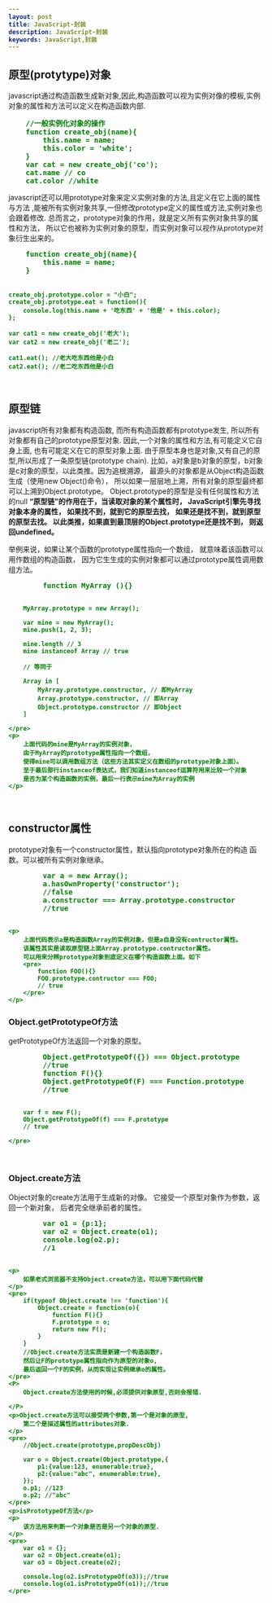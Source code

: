 ```yaml
---
layout: post
title: JavaScript-封装
description: JavaScript-封装
keywords: JavaScript,封装
---
```

<h2>原型(protytype)对象</h2>
<style>
    pre{
        color: #008000;
        font-weight: bold;
    }
</style>
<p>
    javascript通过构造函数生成新对象,因此,构造函数可以视为实例对像的模板,实例对象的属性和方法可以定义在构造函数内部.
</p>
<pre >
    //一般实例化对象的操作
    function create_obj(name){
        this.name = name;
        this.color = 'white';
    }
    var cat = new create_obj('co');
    cat.name // co
    cat.color //white
</pre>
<p>
    javascript还可以用prototype对象来定义实例对象的方法,且定义在它上面的属性与方法
    ,能被所有实例对象共享,一但修改prototype定义的属性或方法,实例对象也会跟着修改.
    总而言之，prototype对象的作用，就是定义所有实例对象共享的属性和方法，
    所以它也被称为实例对象的原型，而实例对象可以视作从prototype对象衍生出来的。
</p>
<pre>
    function create_obj(name){
        this.name = name;
    }

    create_obj.prototype.color = "小白";
    create_obj.prototype.eat = function(){
        console.log(this.name + '吃东西' + '他是' + this.color);
    };

    var cat1 = new create_obj('老大');
    var cat2 = new create_obj('老二');

    cat1.eat(); //老大吃东西他是小白
    cat2.eat(); //老二吃东西他是小白

</pre>
<h2>原型链</h2>
<p>
    javascript所有对象都有构造函数,
    而所有构造函数都有prototype发生,
    所以所有对象都有自己的prototype原型对象.
    因此,一个对象的属性和方法,有可能定义它自身上面,
    也有可能定义在它的原型对象上面.
    由于原型本身也是对象,又有自己的原型,所以形成了一条原型链(prototype chain).
    比如，a对象是b对象的原型，b对象是c对象的原型，以此类推。因为追根溯源，
    最源头的对象都是从Object构造函数生成（使用new Object()命令），
    所以如果一层层地上溯，所有对象的原型最终都可以上溯到Object.prototype。
    Object.prototype的原型是没有任何属性和方法的null
    <strong>
        “原型链”的作用在于，当读取对象的某个属性时，
        JavaScript引擎先寻找对象本身的属性，
        如果找不到，就到它的原型去找，
        如果还是找不到，就到原型的原型去找。
        以此类推，如果直到最顶层的Object.prototype还是找不到，
        则返回undefined。
    </strong>
</p>
<section>
    举例来说，如果让某个函数的prototype属性指向一个数组，
    就意味着该函数可以用作数组的构造函数，
    因为它生生成的实例对象都可以通过prototype属性调用数组方法。
    <pre>
        function MyArray (){}

        MyArray.prototype = new Array();

        var mine = new MyArray();
        mine.push(1, 2, 3);

        mine.length // 3
        mine instanceof Array // true

        // 等同于

        Array in [
            MyArray.prototype.constructor, // 即MyArray
            Array.prototype.constructor, // 即Array
            Object.prototype.constructor // 即Object
        ]

    </pre>
    <p>
        上面代码的mine是MyArray的实例对象，
        由于MyArray的prototype属性指向一个数组，
        使得mine可以调用数组方法（这些方法其实定义在数组的prototype对象上面）。
        至于最后那行instanceof表达式，我们知道instanceof运算符用来比较一个对象
        是否为某个构造函数的实例，最后一行表示mine为Array的实例
    </p>
</section>

<h2>
    constructor属性
</h2>
<section>
    <p>
        prototype对象有一个constructor属性，默认指向prototype对象所在的构造
        函数。可以被所有实例对象继承。
    </p>
    <pre>
        var a = new Array();
        a.hasOwnProperty('constructor');
        //false
        a.constructor === Array.prototype.constructor
        //true
    </pre>

    <p>
        上面代码表示a是构造函数Array的实例对象，但是a自身没有contructor属性。
        该属性其实是读取原型链上面Array.prototype.contructor属性。
        可以用来分辨prototype对象到底定义在哪个构造函数上面。如下
        <pre>
            function FOO(){}
            FOO.prototype.contructor === FOO;
            // true
        </pre>
    </p>
</section>
<h3>Object.getPrototypeOf方法</h3>
<section>
    <p>
        getPrototypeOf方法返回一个对象的原型。
    </p>
    <pre>
        Object.getPrototypeOf({}) === Object.prototype
        //true
        function F(){}
        Object.getPrototypeOf(F) === Function.prototype
        //true

        var f = new F();
        Object.getPrototypeOf(f) === F.prototype
        // true

    </pre>
</section>
<h3>Object.create方法</h3>
<section>
    <p>
        Object对象的create方法用于生成新的对像。
        它接受一个原型对象作为参数，返回一个新对象，
        后者完全继承前者的属性。
    </p>
    <pre>
        var o1 = {p:1};
        var o2 = Object.create(o1);
        console.log(o2.p);
        //1
    </pre>

    <p>
        如果老式浏览器不支持Object.create方法，可以用下面代码代替
    </p>
    <pre>
        if(typeof Object.create !== 'function'){
            Object.create = function(o){
                function F(){}
                F.prototype = o;
                return new F();
            }
        }
        //Object.create方法实质是新建一个构造函数F，
        然后让F的prototype属性指向作为原型的对象o,
        最后返回一个F的实例，从而实现让实例继承o的属性。
    </pre>
    <P>
        Object.create方法使用的时候,必须提供对象原型,否则会报错.

    </P>
    <p>Object.create方法可以接受两个参数,第一个是对象的原型,
        第二个是描述属性的attributes对象.
    </p>
    <pre>
        //Object.create(prototype,propDescObj)

        var o = Object.create(Object.prototype,{
            p1:{value:123, enumerable:true},
            p2:{value:"abc", enumerable:true},
        });
        o.p1; //123
        o.p2; //"abc"
    </pre>
    <p>isPrototypeOf方法</p>
    <p>
        该方法用来判断一个对象是否是另一个对象的原型.
    </p>
    <pre>
        var o1 = {};
        var o2 = Object.create(o1);
        var o3 = Object.create(o2);

        console.log(o2.isPrototypeOf(o3));//true
        console.log(o1.isPrototypeOf(o1));//true
    </pre>
</section>
























